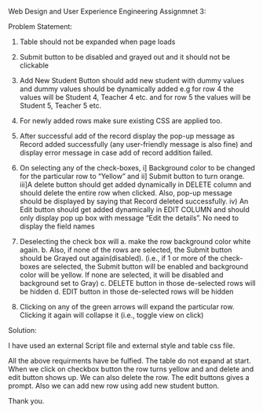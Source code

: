 Web Design and User Experience Engineering Assignmnet 3:

Problem Statement:

1.	Table should not be expanded when page loads
2.	Submit button to be disabled and grayed out and it should not be clickable
3.	Add New Student Button should add new student with dummy values and dummy values should be dynamically added e.g for row 4 the values will be Student 4, Teacher 4 etc. and for row 5 the values will be Student 5, Teacher 5 etc.
4.	For newly added rows make sure existing CSS are applied too.
5.	After successful add of the record display the pop-up message as Record added successfully (any user-friendly message is also fine) and display error message in case add of record addition failed.

 
6.	On selecting any of the check-boxes,
i] Background color to be changed for the particular row to “Yellow” and 
ii] Submit button to turn orange. 
iii]A delete button should get added dynamically in DELETE column and should delete the entire row when clicked. Also, pop-up message should be displayed by saying that Record deleted successfully.
iv) An Edit button should get added dynamically in EDIT COLUMN and should only display pop up box with message “Edit the details”. No need to display the field names
 
7.	Deselecting the check box will 
a.	make the row background color white again. 
b.	Also, if none of the rows are selected, the Submit button should be Grayed out again(disabled). (i.e., if 1 or more of the check-boxes are selected, the Submit button will be enabled and background color will be yellow. If none are selected, it will be disabled and background set to Gray)
c.	DELETE button in those de-selected rows will be hidden
d.	EDIT button in those de-selected rows will be hidden
 

8.	Clicking on any of the green arrows will expand the particular row. Clicking it again will collapse it (i.e., toggle view on click)

Solution:

I have used an external Script file and external style and table css file. 

All the above requirments have be fulfied. The table do not expand at start. When we click on checkbox button the row turns yellow and and delete and edit button shows up. We can also delete the row. The edit buttons gives a prompt. Also we can add new row using add new student button.

Thank you.
 

